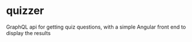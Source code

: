 # quizzer
GraphQL api for getting quiz questions, with a simple Angular front end to display the results
